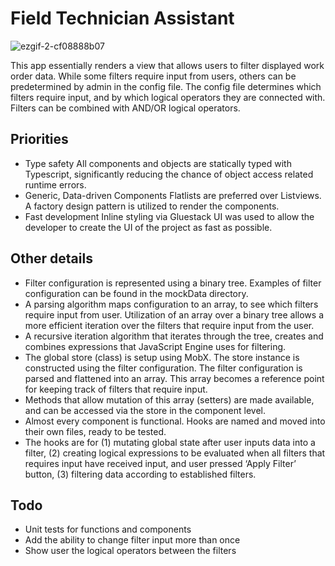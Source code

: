 # Field Technician Assistant

![ezgif-2-cf08888b07](https://github.com/mertbarut/dynamic-filters/assets/34005726/f74683b4-18ca-4aa9-bf15-68470cdab44a)

This app essentially renders a view that allows users to
filter displayed work order data. While some filters require input from
users, others can be predetermined by admin in the config file. The config file determines which filters require input, and by which logical
operators they are connected with. Filters can be combined with AND/OR logical operators. 

## Priorities

- Type safety
  All components and objects are statically typed with Typescript, significantly reducing the chance of object access related runtime errors.
- Generic, Data-driven Components
  Flatlists are preferred over Listviews. A factory design pattern is utilized to render the components.
- Fast development
  Inline styling via Gluestack UI was used to allow the developer to create the UI of the project as fast as possible.

## Other details

- Filter configuration is represented using a binary tree. Examples of filter configuration can be found in the mockData directory.
- A parsing algorithm maps configuration to an array, to see which filters require input from user. Utilization of an array over a binary tree allows a more efficient iteration over the filters that require input from the user.
- A recursive iteration algorithm that iterates through the tree, creates and combines expressions that JavaScript Engine uses for filtering.
- The global store (class) is setup using MobX. The store instance is constructed using
the filter configuration. The filter configuration is parsed and flattened into an array. This array becomes a reference point for keeping track of filters that require input.
- Methods that allow mutation of this array (setters) are made available, and can be accessed via the store in the component level.
- Almost every component is functional. Hooks are named and moved into their own files, ready to be tested.
- The hooks are for (1) mutating global state after user inputs data into a filter, (2) creating logical expressions to be evaluated when all filters that requires input have received input, and user pressed ‘Apply Filter’ button, (3) filtering data according to established filters.

## Todo

- Unit tests for functions and components
- Add the ability to change filter input more than once
- Show user the logical operators between the filters
